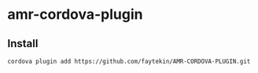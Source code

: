 # amr-cordova-plugin

## Install

```bash
cordova plugin add https://github.com/faytekin/AMR-CORDOVA-PLUGIN.git
```
